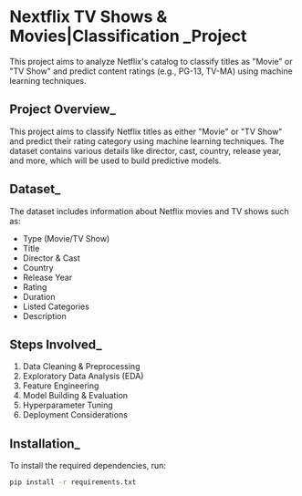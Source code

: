 # Nextflix TV Shows & Movies|Classification _Project
This project aims to analyze Netflix's catalog to classify titles as "Movie" or "TV Show" and predict content ratings (e.g., PG-13, TV-MA) using machine learning techniques.

## Project Overview_

This project aims to classify Netflix titles as either "Movie" or "TV Show" and predict their rating category using machine learning techniques. The dataset contains various details like director, cast, country, release year, and more, which will be used to build predictive models.

## Dataset_

The dataset includes information about Netflix movies and TV shows such as:
- Type (Movie/TV Show)
- Title
- Director & Cast
- Country
- Release Year
- Rating
- Duration
- Listed Categories
- Description

## Steps Involved_

1. Data Cleaning & Preprocessing
2. Exploratory Data Analysis (EDA)
3. Feature Engineering
4. Model Building & Evaluation
5. Hyperparameter Tuning
6. Deployment Considerations

## Installation_

To install the required dependencies, run:
```bash
pip install -r requirements.txt
